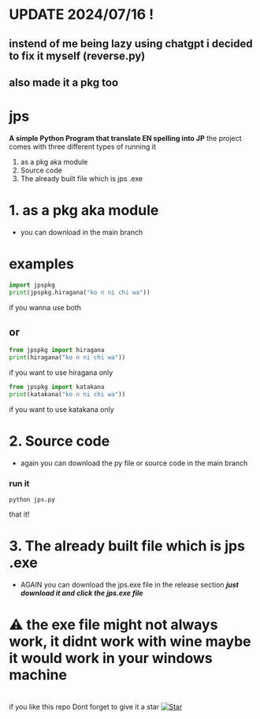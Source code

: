# UPDATE 2024/07/16 !
## instend of me being lazy using chatgpt i decided to fix it myself (reverse.py)
## also made it a pkg too
# jps
**A  simple Python Program that translate EN spelling into JP**
the project comes with three different types of running it
 1. as a pkg aka module
 2. Source code
 3. The already built file which is jps .exe
 # 1. as a pkg aka module
 - you can download in the main branch
 # examples

```py
import jpspkg
print(jpspkg.hiragana("ko n ni chi wa"))
```
if you wanna use both
## or
```py
from jpspkg import hiragana
print(hiragana("ko n ni chi wa"))
```
if you want to use hiragana only
```py
from jpspkg import katakana
print(katakana("ko n ni chi wa"))
```
if you want to use katakana only
# 2. Source code
- again you can download the py file or source code in the main branch
### run it
```konsole
python jps.py
```
that it!
# 3. The already built file which is jps .exe
- AGAIN you can download the jps.exe file in the release section
***just download it and click the jps.exe file***
# ⚠️ the exe file might not always work, it didnt work with wine maybe it would work in your windows machine
#
if you like this repo Dont forget to give it a star
[![Star](https://img.shields.io/github/stars/username/repo.svg?style=social&label=Star)](https://github.com/catlomao/jps)

